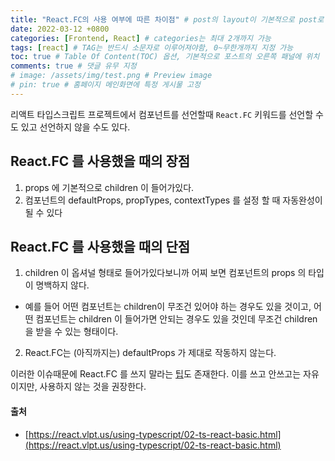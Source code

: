 ```yaml
---
title: "React.FC의 사용 여부에 따른 차이점" # post의 layout이 기본적으로 post로 설정되어있어서 Front Matter에 따로 layout변수를 만들어 주지 않아도 됨
date: 2022-03-12 +0800
categories: [Frontend, React] # categories는 최대 2개까지 가능
tags: [react] # TAG는 반드시 소문자로 이루어져야함, 0~무한개까지 지정 가능
toc: true # Table Of Content(TOC) 옵션, 기본적으로 포스트의 오른쪽 패널에 위치
comments: true # 댓글 유무 지정
# image: /assets/img/test.png # Preview image
# pin: true # 홈페이지 메인화면에 특정 게시물 고정
---
```


리액트 타입스크립트 프로젝트에서 컴포넌트를 선언할때 `React.FC` 키워드를 선언할 수 도 있고 선언하지 않을 수도 있다.

## React.FC 를 사용했을 때의 장점
1) props 에 기본적으로 children 이 들어가있다.
2) 컴포넌트의 defaultProps, propTypes, contextTypes 를 설정 할 때 자동완성이 될 수 있다

## React.FC 를 사용했을 때의 단점
1) children 이 옵셔널 형태로 들어가있다보니까 어찌 보면 컴포넌트의 props 의 타입이 명백하지 않다. 

- 예를 들어 어떤 컴포넌트는 children이 무조건 있어야 하는 경우도 있을 것이고, 어떤 컴포넌트는 children 이 들어가면 안되는 경우도 있을 것인데 무조건 children을 받을 수 있는 형태이다.

2) React.FC는 (아직까지는) defaultProps 가 제대로 작동하지 않는다.

이러한 이슈때문에 React.FC 를 쓰지 말라는 [팁](https://medium.com/@martin_hotell/10-typescript-pro-tips-patterns-with-or-without-react-5799488d6680#78b9)도 존재한다. 이를 쓰고 안쓰고는 자유이지만, 사용하지 않는 것을 권장한다.

#### 출처
- [https://react.vlpt.us/using-typescript/02-ts-react-basic.html](https://react.vlpt.us/using-typescript/02-ts-react-basic.html)
